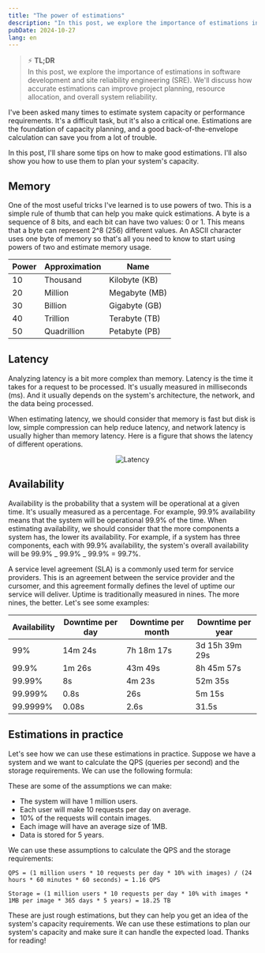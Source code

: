 ```yaml
---
title: "The power of estimations"
description: "In this post, we explore the importance of estimations in software development and site reliability engineering (SRE). We'll discuss how accurate estimations can improve project planning, resource allocation, and overall system reliability."
pubDate: 2024-10-27
lang: en
---
```


> ⚡️ **TL;DR**  
> In this post, we explore the importance of estimations in software development and site reliability engineering (SRE). We'll discuss how accurate estimations can improve project planning, resource allocation, and overall system reliability.

I've been asked many times to estimate system capacity or performance requirements. It's a difficult task, but it's also a critical one. Estimations are the foundation of capacity planning, and a good back-of-the-envelope calculation can save you from a lot of trouble.

In this post, I'll share some tips on how to make good estimations. I'll also show you how to use them to plan your system's capacity.

## Memory

One of the most useful tricks I've learned is to use powers of two. This is a simple rule of thumb that can help you make quick estimations. A byte is a sequence of 8 bits, and each bit can have two values: 0 or 1. This means that a byte can represent 2^8 (256) different values. An ASCII character uses one byte of memory so that's all you need to know to start using powers of two and estimate memory usage.

| Power | Approximation | Name          |
| ----- | ------------- | ------------- |
| 10    | Thousand      | Kilobyte (KB) |
| 20    | Million       | Megabyte (MB) |
| 30    | Billion       | Gigabyte (GB) |
| 40    | Trillion      | Terabyte (TB) |
| 50    | Quadrillion   | Petabyte (PB) |

## Latency

Analyzing latency is a bit more complex than memory. Latency is the time it takes for a request to be processed. It's usually measured in milliseconds (ms). And it usually depends on the system's architecture, the network, and the data being processed.

When estimating latency, we should consider that memory is fast but disk is low, simple compression can help reduce latency, and network latency is usually higher than memory latency. Here is a figure that shows the latency of different operations.

<div align="center">
    <img src="/img/2024-10-27/latency.png" alt="Latency">
</div>

## Availability

Availability is the probability that a system will be operational at a given time. It's usually measured as a percentage. For example, 99.9% availability means that the system will be operational 99.9% of the time. When estimating availability, we should consider that the more components a system has, the lower its availability. For example, if a system has three components, each with 99.9% availability, the system's overall availability will be 99.9% _ 99.9% _ 99.9% = 99.7%.

A service level agreement (SLA) is a commonly used term for service providers. This is an agreement between the service provider and the cursomer, and this agreement formally defines the level of uptime our service will deliver. Uptime is traditionally measured in nines. The more nines, the better. Let's see some examples:

| Availability | Downtime per day | Downtime per month | Downtime per year |
| ------------ | ---------------- | ------------------ | ----------------- |
| 99%          | 14m 24s          | 7h 18m 17s         | 3d 15h 39m 29s    |
| 99.9%        | 1m 26s           | 43m 49s            | 8h 45m 57s        |
| 99.99%       | 8s               | 4m 23s             | 52m 35s           |
| 99.999%      | 0.8s             | 26s                | 5m 15s            |
| 99.9999%     | 0.08s            | 2.6s               | 31.5s             |

## Estimations in practice

Let's see how we can use these estimations in practice. Suppose we have a system and we want to calculate the QPS (queries per second) and the storage requirements. We can use the following formula:

These are some of the assumptions we can make:

- The system will have 1 million users.
- Each user will make 10 requests per day on average.
- 10% of the requests will contain images.
- Each image will have an average size of 1MB.
- Data is stored for 5 years.

We can use these assumptions to calculate the QPS and the storage requirements:

```text
QPS = (1 million users * 10 requests per day * 10% with images) / (24 hours * 60 minutes * 60 seconds) = 1.16 QPS

Storage = (1 million users * 10 requests per day * 10% with images * 1MB per image * 365 days * 5 years) = 18.25 TB
```

These are just rough estimations, but they can help you get an idea of the system's capacity requirements. We can use these estimations to plan our system's capacity and make sure it can handle the expected load. Thanks for reading!
